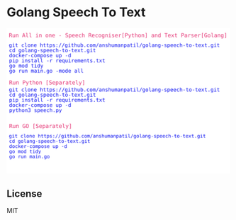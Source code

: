 # Golang Speech To Text

<a><img src="https://raw.githubusercontent.com/anshumanpatil/golang-speech-to-text/master/readme.svg"/></a>

## License

MIT
